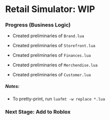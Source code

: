 # Retail Simulator: WIP

### Progress (Business Logic)

- Created preliminaries of `Brand.lua`

- Created preliminaries of `Storefront.lua`

- Created preliminaries of `Finances.lua`

- Created preliminaries of `Merchendise.lua`

- Created preliminaries of `Customer.lua`

##### Notes:

- To pretty-print, run `luafmt -w replace *.lua`

### Next Stage: Add to Roblox 

